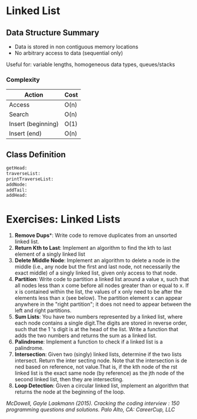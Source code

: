 # Linked List

## Data Structure Summary

* Data is stored in non contiguous memory locations
* No arbitrary access to data (sequential only)

Useful for: variable lengths, homogeneous data types, queues/stacks

### Complexity

| Action  |  Cost |
|---------|-------|
| Access  | O(n)  |
| Search  | O(n)  |
| Insert (beginning)  | O(1) |
| Insert (end)  | O(n) |

## Class Definition

```python
getHead:
traverseList:
printTraverseList:
addNode:
addTail:
addHead:
```

# Exercises: Linked Lists

1. **Remove Dups***: Write code to remove duplicates from an unsorted linked list.
2. **Return Kth to Last**: Implement an algorithm to find the kth to last element of a singly linked list
3. **Delete Middle Node**: Implement an algorithm to delete a node in the middle (i.e., any node but the first and last node, not necessarily the exact middle) of a singly linked list, given only access to that node.
4. **Partition**: Write code to partition a linked list around a value x, such that all nodes less than x come before all nodes greater than or equal to x. If x is contained within the list, the values of x only need to be after the elements less than x (see below). The partition element x can appear anywhere in the "right partition"; it does not need to appear between the left and right partitions.
5. **Sum Lists**: You have two numbers represented by a linked list, where each node contains a single digit.The digits are stored in reverse order, such that the 1 's digit is at the head of the list. Write a function that adds the two numbers and returns the sum as a linked list.
6. **Palindrome**: Implement a function to check if a linked list is a palindrome.
7. **Intersection**: Given two (singly) linked lists, determine if the two lists intersect. Return the inter­ secting node. Note that the intersection is de ned based on reference, not value.That is, if the kth node of the  rst linked list is the exact same node (by reference) as the jth node of the second linked list, then they are intersecting.
8. **Loop Detection**: Given a circular linked list, implement an algorithm that returns the node at the beginning of the loop.

*McDowell, Gayle Laakmann (2015). Cracking the coding interview : 150 programming questions and solutions. Palo Alto, CA: CareerCup, LLC*
